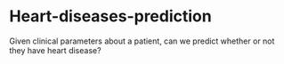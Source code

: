 # Heart-diseases-prediction
Given clinical parameters about a patient, can we predict whether or not they have heart disease?
